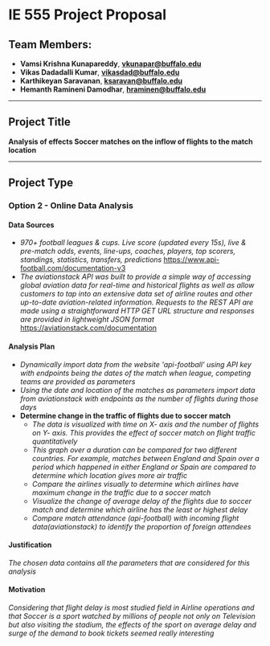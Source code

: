 # IE 555 Project Proposal

## Team Members:  
- **Vamsi Krishna Kunapareddy**, **vkunapar@buffalo.edu**
- **Vikas Dadadalli Kumar**, **vikasdad@buffalo.edu**
- **Karthikeyan Saravanan**, **ksaravan@buffalo.edu**
- **Hemanth Ramineni Damodhar**, **hraminen@buffalo.edu**


---

## Project Title

**Analysis of effects Soccer matches on the inflow of flights to the match location**

--- 

## Project Type

### Option 2 - Online Data Analysis

#### Data Sources
- *970+ football leagues & cups. Live score (updated every 15s), live & pre-match odds, events, line-ups, coaches, players, top scorers, standings, statistics, transfers, predictions*
    https://www.api-football.com/documentation-v3
- *The aviationstack API was built to provide a simple way of accessing global aviation data for real-time and historical flights as well as allow customers to tap into an extensive data set of airline routes and other up-to-date aviation-related information. Requests to the REST API are made using a straightforward HTTP GET URL structure and responses are provided in lightweight JSON format*
    https://aviationstack.com/documentation
#### Analysis Plan
- *Dynamically import data from the website 'api-football' using API key with endpoints being the dates of the match when league, competing teams are provided as parameters*
- *Using the date and location of the matches as parameters import data from aviationstack with endpoints as the number of flights during those days*
- **Determine change in the traffic of flights due to soccer match**
     - *The data is visualized with time on X- axis and the number of flights on Y- axis. This provides the effect of soccer match on flight traffic quantitatively*
     - *This graph over a duration can be compared for two different countries. For example, matches between England and Spain over a period which happened in either England or Spain are compared to determine which location gives more air traffic*
     - *Compare the airlines visually to determine which airlines have maximum change in the traffic due to a soccer match*
     - *Visualize the change of average delay of the flights due to soccer match and determine which airline has the least or highest delay*
    - *Compare match attendance (api-football) with incoming flight data(aviationstack) to identify the proportion of foreign attendees*
#### Justification
   *The chosen data contains all the parameters that are considered for this analysis*

#### Motivation
*Considering that flight delay is most studied field in Airline operations and that Soccer is a sport watched by millions of people not only on Television but also visiting the stadium, the effects of the sport on average delay and surge of the demand to book tickets seemed really interesting*
